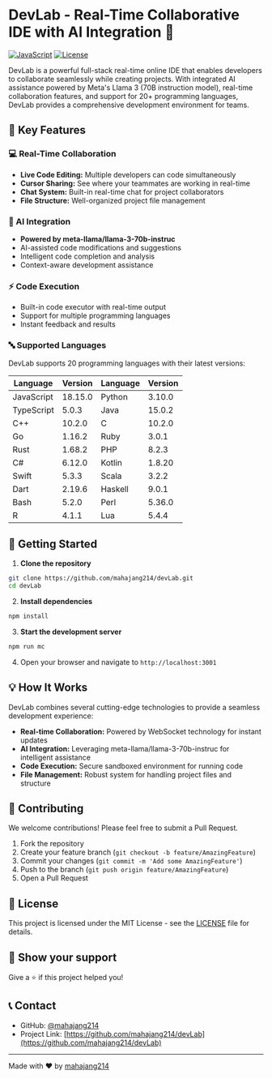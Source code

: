 # DevLab - Real-Time Collaborative IDE with AI Integration 🚀

[![JavaScript](https://img.shields.io/badge/JavaScript-99.6%25-yellow)](https://github.com/mahajang214/devLab)
[![License](https://img.shields.io/badge/license-MIT-blue.svg)](LICENSE)

DevLab is a powerful full-stack real-time online IDE that enables developers to collaborate seamlessly while creating projects. With integrated AI assistance powered by Meta's Llama 3 (70B instruction model), real-time collaboration features, and support for 20+ programming languages, DevLab provides a comprehensive development environment for teams.

## 🌟 Key Features

### 💻 Real-Time Collaboration
- **Live Code Editing:** Multiple developers can code simultaneously
- **Cursor Sharing:** See where your teammates are working in real-time
- **Chat System:** Built-in real-time chat for project collaborators
- **File Structure:** Well-organized project file management

### 🤖 AI Integration
- **Powered by meta-llama/llama-3-70b-instruc**
- AI-assisted code modifications and suggestions
- Intelligent code completion and analysis
- Context-aware development assistance

### ⚡ Code Execution
- Built-in code executor with real-time output
- Support for multiple programming languages
- Instant feedback and results

### 🔤 Supported Languages

DevLab supports 20 programming languages with their latest versions:

| Language | Version | Language | Version |
|----------|---------|----------|---------|
| JavaScript | 18.15.0 | Python | 3.10.0 |
| TypeScript | 5.0.3 | Java | 15.0.2 |
| C++ | 10.2.0 | C | 10.2.0 |
| Go | 1.16.2 | Ruby | 3.0.1 |
| Rust | 1.68.2 | PHP | 8.2.3 |
| C# | 6.12.0 | Kotlin | 1.8.20 |
| Swift | 5.3.3 | Scala | 3.2.2 |
| Dart | 2.19.6 | Haskell | 9.0.1 |
| Bash | 5.2.0 | Perl | 5.36.0 |
| R | 4.1.1 | Lua | 5.4.4 |

## 🚀 Getting Started

1. **Clone the repository**
```bash
git clone https://github.com/mahajang214/devLab.git
cd devLab
```

2. **Install dependencies**
```bash
npm install
```

3. **Start the development server**
```bash
npm run mc
```

4. Open your browser and navigate to `http://localhost:3001`

## 💡 How It Works

DevLab combines several cutting-edge technologies to provide a seamless development experience:

- **Real-time Collaboration:** Powered by WebSocket technology for instant updates
- **AI Integration:** Leveraging meta-llama/llama-3-70b-instruc for intelligent assistance
- **Code Execution:** Secure sandboxed environment for running code
- **File Management:** Robust system for handling project files and structure

## 🤝 Contributing

We welcome contributions! Please feel free to submit a Pull Request.

1. Fork the repository
2. Create your feature branch (`git checkout -b feature/AmazingFeature`)
3. Commit your changes (`git commit -m 'Add some AmazingFeature'`)
4. Push to the branch (`git push origin feature/AmazingFeature`)
5. Open a Pull Request

## 📝 License

This project is licensed under the MIT License - see the [LICENSE](LICENSE) file for details.

## 🌟 Show your support

Give a ⭐️ if this project helped you!

## 📞 Contact

- GitHub: [@mahajang214](https://github.com/mahajang214)
- Project Link: [https://github.com/mahajang214/devLab](https://github.com/mahajang214/devLab)

---

Made with ❤️ by [mahajang214](https://github.com/mahajang214)
